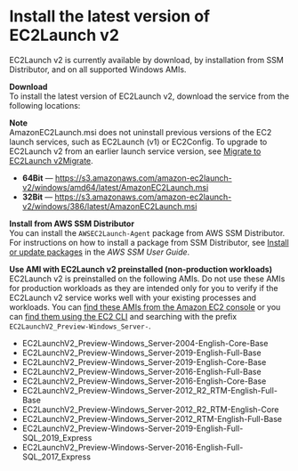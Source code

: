 # Install the latest version of EC2Launch v2<a name="ec2launch-v2-install"></a>

EC2Launch v2 is currently available by download, by installation from SSM Distributor, and on all supported Windows AMIs\.

**Download**  
To install the latest version of EC2Launch v2, download the service from the following locations:

**Note**  
AmazonEC2Launch\.msi does not uninstall previous versions of the EC2 launch services, such as EC2Launch \(v1\) or EC2Config\. To upgrade to EC2Launch v2 from an earlier launch service version, see [Migrate to EC2Launch v2Migrate](ec2launch-v2-migrate.md)\. 
+ **64Bit** — [https://s3\.amazonaws\.com/amazon\-ec2launch\-v2/windows/amd64/latest/AmazonEC2Launch\.msi](https://s3.amazonaws.com/amazon-ec2launch-v2/windows/amd64/latest/AmazonEC2Launch.msi)
+ **32Bit** — [https://s3\.amazonaws\.com/amazon\-ec2launch\-v2/windows/386/latest/AmazonEC2Launch\.msi](https://s3.amazonaws.com/amazon-ec2launch-v2/windows/386/latest/AmazonEC2Launch.msi)

**Install from AWS SSM Distributor**  
You can install the `AWSEC2Launch-Agent` package from AWS SSM Distributor\. For instructions on how to install a package from SSM Distributor, see [Install or update packages](https://docs.aws.amazon.com/systems-manager/latest/userguide/distributor-working-with-packages-deploy.html) in the *AWS SSM User Guide*\.

**Use AMI with EC2Launch v2 preinstalled \(non\-production workloads\)**  
EC2Launch v2 is preinstalled on the following AMIs\. Do not use these AMIs for production workloads as they are intended only for you to verify if the EC2Launch v2 service works well with your existing processes and workloads\. You can [find these AMIs from the Amazon EC2 console](https://docs.aws.amazon.com/AWSEC2/latest/WindowsGuide/finding-an-ami.html#finding-an-ami-console) or you can [find them using the EC2 CLI](https://docs.aws.amazon.com/AWSEC2/latest/WindowsGuide/finding-an-ami.html#finding-an-ami-aws-cli) and searching with the prefix `EC2LaunchV2_Preview-Windows_Server-`\.
+ EC2LaunchV2\_Preview\-Windows\_Server\-2004\-English\-Core\-Base
+ EC2LaunchV2\_Preview\-Windows\_Server\-2019\-English\-Full\-Base
+ EC2LaunchV2\_Preview\-Windows\_Server\-2019\-English\-Core\-Base
+ EC2LaunchV2\_Preview\-Windows\_Server\-2016\-English\-Full\-Base
+ EC2LaunchV2\_Preview\-Windows\_Server\-2016\-English\-Core\-Base
+ EC2LaunchV2\_Preview\-Windows\_Server\-2012\_R2\_RTM\-English\-Full\-Base
+ EC2LaunchV2\_Preview\-Windows\_Server\-2012\_R2\_RTM\-English\-Core
+ EC2LaunchV2\_Preview\-Windows\_Server\-2012\_RTM\-English\-Full\-Base
+ EC2LaunchV2\_Preview\-Windows\-Server\-2019\-English\-Full\-SQL\_2019\_Express
+ EC2LaunchV2\_Preview\-Windows\-Server\-2016\-English\-Full\-SQL\_2017\_Express